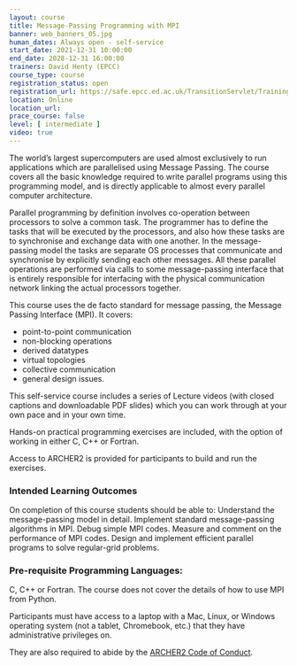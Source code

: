 ```yaml
---
layout: course
title: Message-Passing Programming with MPI
banner: web_banners_05.jpg 
human_dates: Always open - self-service 
start_date: 2021-12-31 10:00:00
end_date: 2028-12-31 16:00:00
trainers: David Henty (EPCC)
course_type: course
registration_status: open
registration_url: https://safe.epcc.ed.ac.uk/TransitionServlet/TrainingCourse/240000-MPI-SS
location: Online
location_url:
prace_course: false
level: [ intermediate ]
video: true
---
```



The world’s largest supercomputers are used almost exclusively to run
applications which are parallelised using Message Passing. The course
covers all the basic knowledge required to write parallel programs
using this programming model, and is directly applicable to almost
every parallel computer architecture.

Parallel programming by definition involves co-operation between
processors to solve a common task. The programmer has to define the
tasks that will be executed by the processors, and also how these
tasks are to synchronise and exchange data with one another. In the
message-passing model the tasks are separate OS processes that
communicate and synchronise by explicitly sending each other
messages. All these parallel operations are performed via calls to
some message-passing interface that is entirely responsible for
interfacing with the physical communication network linking the actual
processors together.

This course uses the de facto standard for message passing, the
Message Passing Interface (MPI). It covers:

- point-to-point communication
- non-blocking operations
- derived datatypes
- virtual topologies
- collective communication
- general design issues.

This self-service course includes a series of Lecture videos (with
closed captions and downloadable PDF slides) which you can work through at
your own pace and in your own time.

Hands-on practical programming exercises are included, with the option
of working in either C, C++ or Fortran.
 
Access to ARCHER2 is provided for participants to build and run the exercises.

### Intended Learning Outcomes

On completion of this course students should be able to: Understand
the message-passing model in detail. Implement standard
message-passing algorithms in MPI. Debug simple MPI codes. Measure and
comment on the performance of MPI codes. Design and implement
efficient parallel programs to solve regular-grid problems.

### Pre-requisite Programming Languages:

C, C++ or Fortran. The course does not cover the details of how to use MPI from Python.

Participants must have access to a laptop with a Mac, Linux, or
Windows operating system (not a tablet, Chromebook, etc.) that they
have administrative privileges on.

They are also required to abide by the [ARCHER2  Code of Conduct](../../../about/policies/code-of-conduct.html). 

<section id="service">
</section>


